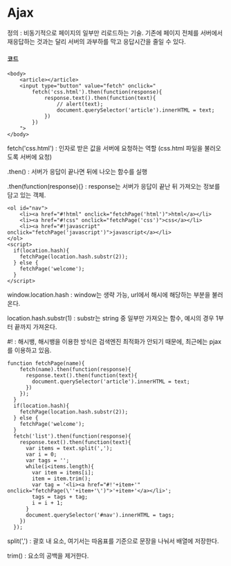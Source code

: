 # Ajax

정의 : 비동기적으로 페이지의 일부만 리로드하는 기술. 기존에 페이지 전체를 서버에서 재응답하는 것과는 달리 서버의 과부하를 막고 응답시간을 줄일 수 있다.



#### 코드

```
<body>
    <article></article>
    <input type="button" value="fetch" onclick="
        fetch('css.html').then(function(response){
            response.text().then(function(text){
                // alert(text);
                document.querySelector('article').innerHTML = text;
            })
        })
    ">
</body>
```



fetch('css.html') : 인자로 받은 값을 서버에 요청하는 역할 (css.html 파일을 불러오도록 서버에 요청)

.then() : 서버가 응답이 끝나면 뒤에 나오는 함수를 실행

.then(function(response){} : response는 서버가 응답이 끝난 뒤 가져오는 정보를 담고 있는 객체. 



```
<ol id="nav">
    <li><a href="#!html" onclick="fetchPage('html')">html</a></li>
    <li><a href="#!css" onclick="fetchPage('css')">css</a></li>
    <li><a href="#!javascript" onclick="fetchPage('javascript')">javascript</a></li>
</ol>
<script>
  if(location.hash){
    fetchPage(location.hash.substr(2));
  } else {
    fetchPage('welcome');
  }
</script>
```



window.location.hash : window는 생략 가능, url에서 해시에 해당하는 부분을 불러온다.

location.hash.substr(1) : substr는 string 중 일부만 가져오는 함수, 예시의 경우 1부터 끝까지 가져온다.

#! : 해시뱅, 해시뱅을 이용한 방식은 검색엔진 최적화가 안되기 때문에, 최근에는 pjax 를 이용하고 있음.


```
function fetchPage(name){
    fetch(name).then(function(response){
      response.text().then(function(text){
        document.querySelector('article').innerHTML = text;
      })
    });
  }
  if(location.hash){
    fetchPage(location.hash.substr(2));
  } else {
    fetchPage('welcome');
  }
  fetch('list').then(function(response){
    response.text().then(function(text){
      var items = text.split(',');
      var i = 0;
      var tags = '';
      while(i<items.length){
        var item = items[i];
        item = item.trim();
        var tag = '<li><a href="#!'+item+'" onclick="fetchPage(\''+item+'\')">'+item+'</a></li>';
        tags = tags + tag;
        i = i + 1;
      }
      document.querySelector('#nav').innerHTML = tags;
    })
  });
```


split(',') : 괄호 내 요소, 여기서는 따옴표를 기준으로 문장을 나눠서 배열에 저장한다. 

trim() : 요소의 공백을 제거한다.
